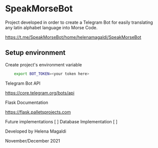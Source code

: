 # SpeakMorseBot
Project developed in order to create a Telegram Bot for easily translating any latin alphabet language into Morse Code.

https://t.me/SpeakMorseBot/home/helenamagaldi/SpeakMorseBot

## Setup environment

Create project's environment variable

```bash
    export BOT_TOKEN=<your token here>
```


Telegram Bot API

https://core.telegram.org/bots/api


Flask Documentation

https://flask.palletsprojects.com


Future implementations
[ ] Database Implementation
[ ]


Developed by Helena Magaldi

November/December 2021
